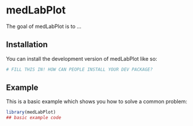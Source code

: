 
# medLabPlot

<!-- badges: start -->
<!-- badges: end -->

The goal of medLabPlot is to ...

## Installation

You can install the development version of medLabPlot like so:

``` r
# FILL THIS IN! HOW CAN PEOPLE INSTALL YOUR DEV PACKAGE?
```

## Example

This is a basic example which shows you how to solve a common problem:

``` r
library(medLabPlot)
## basic example code
```

